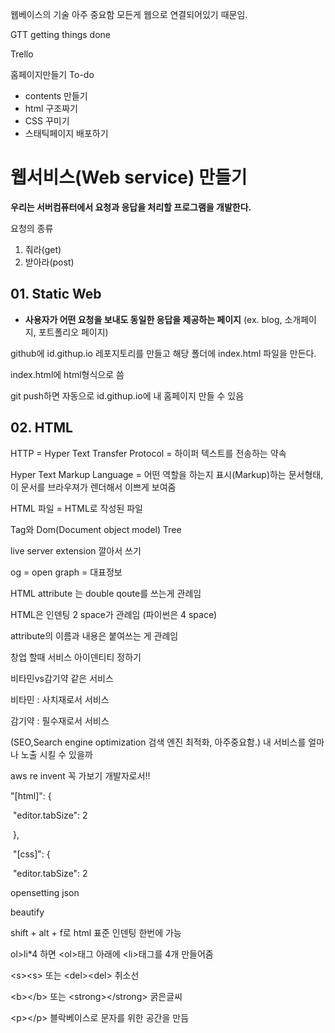 웹베이스의 기술 아주 중요함 모든게 웹으로 연결되어있기 때문임.

GTT getting things done

Trello



홈페이지만들기 To-do

- contents 만들기 
- html 구조짜기 
- CSS 꾸미기
- 스태틱페이지 배포하기





# 웹서비스(Web service) 만들기

**우리는 서버컴퓨터에서 요청과 응답을 처리할 프로그램을 개발한다.**



요청의 종류

1. 줘라(get)
2. 받아라(post)



## 01. Static Web

- **사용자가 어떤 요청을 보내도 동일한 응답을 제공하는 페이지** (ex. blog, 소개페이지, 포트폴리오 페이지)



github에 id.githup.io 레포지토리를 만들고 해당 폴더에 index.html 파일을 만든다. 

index.html에 html형식으로 씀

git push하면 자동으로 id.githup.io에 내 홈페이지 만들 수 있음





## 02. HTML



HTTP = Hyper Text Transfer Protocol = 하이퍼 텍스트를 전송하는 약속

Hyper Text Markup Language = 어떤 역할을 하는지 표시(Markup)하는 문서형태, 이 문서를 브라우져가 렌더해서 이쁘게 보여줌

HTML 파일 = HTML로 작성된 파일

Tag와 Dom(Document object model) Tree

live server extension 깔아서 쓰기

og = open graph = 대표정보

HTML attribute 는 double qoute를 쓰는게 관례임

HTML은 인덴팅 2 space가 관례임 (파이썬은 4 space)

attribute의 이름과 내용은 붙여쓰는 게 관례임



창업 할때 서비스 아이덴티티 정하기

비타민vs감기약 같은 서비스

비타민 : 사치재로서 서비스

감기약 : 필수재로서 서비스



(SEO,Search engine optimization 검색 엔진 최적화, 아주중요함.) 내 서비스를 얼마나 노출 시킬 수 있을까

aws re invent 꼭 가보기 개발자로서!!



"[html]": {

​        "editor.tabSize": 2 

​    },

​    "[css]": {

​        "editor.tabSize": 2

opensetting json



 

beautify 

shift + alt + f로 html 표준 인덴팅 한번에 가능



ol>li*4 하면 \<ol>태그 아래에 \<li>태그를 4개 만들어줌

\<s>\<s> 또는 \<del>\<del> 취소선

\<b>\</b> 또는 \<strong>\</strong> 굵은글씨

\<p>\</p> 블락베이스로 문자를 위한 공간을 만듬